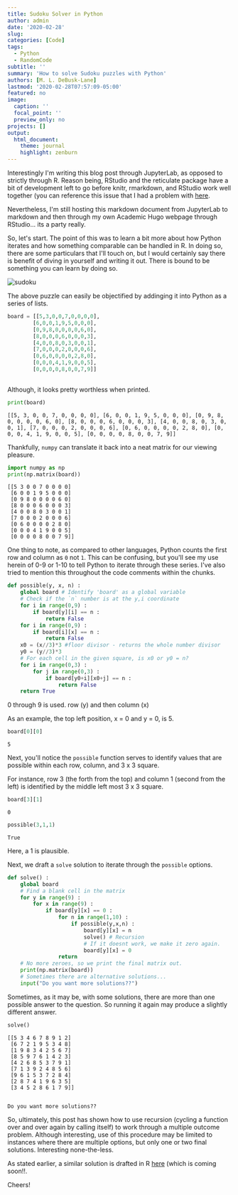 ```yaml
---
title: Sudoku Solver in Python 
author: admin
date: '2020-02-28'
slug:  
categories: [Code]
tags:
  - Python
  - RandomCode
subtitle: ''
summary: 'How to solve Sudoku puzzles with Python'
authors: [M. L. DeBusk-Lane]
lastmod: '2020-02-28T07:57:09-05:00'
featured: no
image:
  caption: ''
  focal_point: ''
  preview_only: no
projects: []
output: 
  html_document:
    theme: journal
    highlight: zenburn
---
```


Interestingly I'm writing this blog post through JupyterLab, as opposed to strictly through R. Reason being, RStudio and the reticulate package have a bit of development left to go before knitr, rmarkdown, and RStudio work well together (you can reference this issue that I had a problem with [here](https://github.com/yihui/knitr/issues/1505). 
 
Nevertheless, I'm still hosting this markdown document from JupyterLab to markdown and then through my own Academic Hugo webpage through RStudio... its a party really. 

 
So, let's start. The point of this was to learn a bit more about how Python iterates and how something comparable can be handled in R. In doing so, there are some particulars that I'll touch on, but I would certainly say there is benefit of diving in yourself and writing it out. There is bound to be something you can learn by doing so. 
 
![sudoku](https://raw.githubusercontent.com/debusklaneml/mldebusklane.com/master/content/post/Random_Code/sudoku.png "sudoku")


The above puzzle can easily be objectified by addinging it into Python as a series of lists. 


```python
board = [[5,3,0,0,7,0,0,0,0],
        [6,0,0,1,9,5,0,0,0],
        [0,9,8,0,0,0,0,6,0],
        [8,0,0,0,6,0,0,0,3],
        [4,0,0,8,0,3,0,0,1],
        [7,0,0,0,2,0,0,0,6],
        [0,6,0,0,0,0,2,8,0],
        [0,0,0,4,1,9,0,0,5],
        [0,0,0,0,8,0,0,7,9]]
        
```

Although, it looks pretty worthless when printed. 


```python
print(board)
```

    [[5, 3, 0, 0, 7, 0, 0, 0, 0], [6, 0, 0, 1, 9, 5, 0, 0, 0], [0, 9, 8, 0, 0, 0, 0, 6, 0], [8, 0, 0, 0, 6, 0, 0, 0, 3], [4, 0, 0, 8, 0, 3, 0, 0, 1], [7, 0, 0, 0, 2, 0, 0, 0, 6], [0, 6, 0, 0, 0, 0, 2, 8, 0], [0, 0, 0, 4, 1, 9, 0, 0, 5], [0, 0, 0, 0, 8, 0, 0, 7, 9]]


Thankfully, `numpy` can translate it back into a neat matrix for our viewing pleasure. 


```python
import numpy as np
print(np.matrix(board))
```

    [[5 3 0 0 7 0 0 0 0]
     [6 0 0 1 9 5 0 0 0]
     [0 9 8 0 0 0 0 6 0]
     [8 0 0 0 6 0 0 0 3]
     [4 0 0 8 0 3 0 0 1]
     [7 0 0 0 2 0 0 0 6]
     [0 6 0 0 0 0 2 8 0]
     [0 0 0 4 1 9 0 0 5]
     [0 0 0 0 8 0 0 7 9]]


One thing to note, as compared to other languages, Python counts the first row and column as `0` not `1`. This can be confusing, but you'll see my use herein of 0-9 or 1-10 to tell Python to iterate through these series. I've also tried to mention this throughout the code comments within the chunks. 


```python
def possible(y, x, n) : 
    global board # Identify 'board' as a global variable
    # Check if the `n` number is at the y,i coordinate
    for i in range(0,9) :
        if board[y][i] == n :
            return False
    for i in range(0,9) : 
        if board[i][x] == n :
            return False
    x0 = (x//3)*3 #floor divisor - returns the whole number divisor
    y0 = (y//3)*3
    # For each cell in the given square, is x0 or y0 = n?
    for i in range(0,3) :
        for j in range(0,3) :
            if board[y0+i][x0+j] == n :
                return False
    return True
```

0 through 9 is used. row (y) and then column (x)

As an example, the top left position, x = 0 and y = 0, is 5.


```python
board[0][0]
```




    5



Next, you'll notice the `possible` function serves to identify values that are possible within each row, column, and 3 x 3 square. 

For instance, row 3 (the forth from the top) and column 1 (second from the left) is identified by the middle left most 3 x 3 square. 


```python
board[3][1]
```




    0




```python
possible(3,1,1)
```




    True



Here, a 1 is plausible. 

Next, we draft a `solve` solution to iterate through the `possible` options. 


```python
def solve() : 
    global board
    # Find a blank cell in the matrix
    for y in range(9) :
        for x in range(9) :
            if board[y][x] == 0 :
                for n in range(1,10) :
                    if possible(y,x,n) : 
                        board[y][x] = n
                        solve() # Recursion
                        # If it doesnt work, we make it zero again.
                        board[y][x] = 0
                return
    # No more zeroes, so we print the final matrix out. 
    print(np.matrix(board))
    # Sometimes there are alternative solutions...
    input("Do you want more solutions??")
```

Sometimes, as it may be, with some solutions, there are more than one possible answer to the question. So running it again may produce a slightly different answer. 


```python
solve()
```

    [[5 3 4 6 7 8 9 1 2]
     [6 7 2 1 9 5 3 4 8]
     [1 9 8 3 4 2 5 6 7]
     [8 5 9 7 6 1 4 2 3]
     [4 2 6 8 5 3 7 9 1]
     [7 1 3 9 2 4 8 5 6]
     [9 6 1 5 3 7 2 8 4]
     [2 8 7 4 1 9 6 3 5]
     [3 4 5 2 8 6 1 7 9]]


    Do you want more solutions?? 


So, ultimately, this post has shown how to use recursion (cycling a function over and over again by calling itself) to work through a multiple outcome problem. Although interesting, use of this procedure may be limited to instances where there are multiple options, but only one or two final solutions. Interesting none-the-less. 

As stated earlier, a similar solution is drafted in R [here](xxxx) (which is coming soon!!. 

Cheers!
